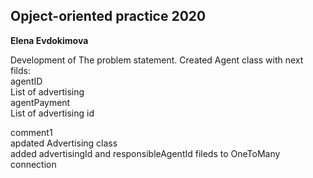 Opject-oriented practice 2020   
-  
**Elena Evdokimova**  
  
Development of The problem statement.
Created Agent class with next filds:  
agentID  
List of advertising  
agentPayment  
List of advertising id  
  
comment1  
apdated Advertising class  
added advertisingId and responsibleAgentId fileds to OneToMany connection  
